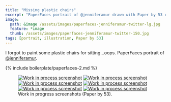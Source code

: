 ```yaml
---
title: "Missing plastic chairs"
excerpt: "PaperFaces portrait of @jenniferamur drawn with Paper by 53 on an iPad."
image: 
  path: &image /assets/images/paperfaces-jenniferamur-twitter-lg.jpg 
  feature: *image
  thumb: /assets/images/paperfaces-jenniferamur-twitter-150.jpg
tags: [portrait, illustration, Paper by 53]
---
```


I forgot to paint some plastic chairs for sitting…oops. PaperFaces portrait of [@jenniferamur](http://twitter.com/jenniferamur).

{% include boilerplate/paperfaces-2.md %}

<figure class="half">
	<a href="{{ site.url }}/assets/images/paperfaces-jenniferamur-process-1-lg.jpg"><img src="{{ site.url }}/assets/images/paperfaces-jenniferamur-process-1-600.jpg" alt="Work in process screenshot"></a>
	<a href="{{ site.url }}/assets/images/paperfaces-jenniferamur-process-2-lg.jpg"><img src="{{ site.url }}/assets/images/paperfaces-jenniferamur-process-2-600.jpg" alt="Work in process screenshot"></a>
	<a href="{{ site.url }}/assets/images/paperfaces-jenniferamur-process-3-lg.jpg"><img src="{{ site.url }}/assets/images/paperfaces-jenniferamur-process-3-600.jpg" alt="Work in process screenshot"></a>
	<a href="{{ site.url }}/assets/images/paperfaces-jenniferamur-process-4-lg.jpg"><img src="{{ site.url }}/assets/images/paperfaces-jenniferamur-process-4-600.jpg" alt="Work in process screenshot"></a>
	<a href="{{ site.url }}/assets/images/paperfaces-jenniferamur-process-5-lg.jpg"><img src="{{ site.url }}/assets/images/paperfaces-jenniferamur-process-5-600.jpg" alt="Work in process screenshot"></a>
	<a href="{{ site.url }}/assets/images/paperfaces-jenniferamur-process-6-lg.jpg"><img src="{{ site.url }}/assets/images/paperfaces-jenniferamur-process-6-600.jpg" alt="Work in process screenshot"></a>
	<figcaption>Work in progress screenshots (Paper by 53).</figcaption>
</figure>
